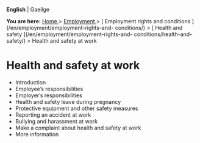 **English** |  Gaeilge 

**You are here:** [ Home ](/en/) > [ Employment ](/en/employment/) > [
Employment rights and conditions ](/en/employment/employment-rights-and-
conditions/) > [ Health and safety ](/en/employment/employment-rights-and-
conditions/health-and-safety/) > Health and safety at work

#  Health and safety at work

  * Introduction 
  * Employee’s responsibilities 
  * Employer’s responsibilities 
  * Health and safety leave during pregnancy 
  * Protective equipment and other safety measures 
  * Reporting an accident at work 
  * Bullying and harassment at work 
  * Make a complaint about health and safety at work 
  * More information 
